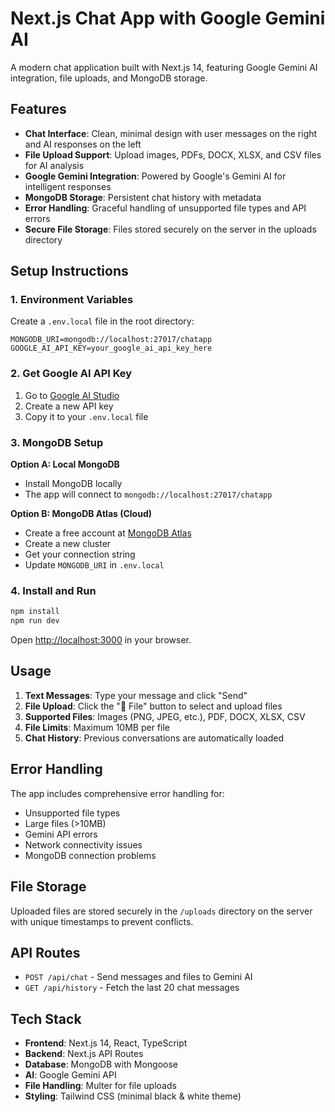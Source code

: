 # Next.js Chat App with Google Gemini AI

A modern chat application built with Next.js 14, featuring Google Gemini AI integration, file uploads, and MongoDB storage.

## Features

- **Chat Interface**: Clean, minimal design with user messages on the right and AI responses on the left
- **File Upload Support**: Upload images, PDFs, DOCX, XLSX, and CSV files for AI analysis
- **Google Gemini Integration**: Powered by Google's Gemini AI for intelligent responses
- **MongoDB Storage**: Persistent chat history with metadata
- **Error Handling**: Graceful handling of unsupported file types and API errors
- **Secure File Storage**: Files stored securely on the server in the uploads directory

## Setup Instructions

### 1. Environment Variables

Create a `.env.local` file in the root directory:

```env
MONGODB_URI=mongodb://localhost:27017/chatapp
GOOGLE_AI_API_KEY=your_google_ai_api_key_here
```

### 2. Get Google AI API Key

1. Go to [Google AI Studio](https://aistudio.google.com/app/apikey)
2. Create a new API key
3. Copy it to your `.env.local` file

### 3. MongoDB Setup

**Option A: Local MongoDB**
- Install MongoDB locally
- The app will connect to `mongodb://localhost:27017/chatapp`

**Option B: MongoDB Atlas (Cloud)**
- Create a free account at [MongoDB Atlas](https://www.mongodb.com/atlas)
- Create a new cluster
- Get your connection string
- Update `MONGODB_URI` in `.env.local`

### 4. Install and Run

```bash
npm install
npm run dev
```

Open [http://localhost:3000](http://localhost:3000) in your browser.

## Usage

1. **Text Messages**: Type your message and click "Send"
2. **File Upload**: Click the "📎 File" button to select and upload files
3. **Supported Files**: Images (PNG, JPEG, etc.), PDF, DOCX, XLSX, CSV
4. **File Limits**: Maximum 10MB per file
5. **Chat History**: Previous conversations are automatically loaded

## Error Handling

The app includes comprehensive error handling for:
- Unsupported file types
- Large files (>10MB)
- Gemini API errors
- Network connectivity issues
- MongoDB connection problems

## File Storage

Uploaded files are stored securely in the `/uploads` directory on the server with unique timestamps to prevent conflicts.

## API Routes

- `POST /api/chat` - Send messages and files to Gemini AI
- `GET /api/history` - Fetch the last 20 chat messages

## Tech Stack

- **Frontend**: Next.js 14, React, TypeScript
- **Backend**: Next.js API Routes
- **Database**: MongoDB with Mongoose
- **AI**: Google Gemini API
- **File Handling**: Multer for file uploads
- **Styling**: Tailwind CSS (minimal black & white theme)